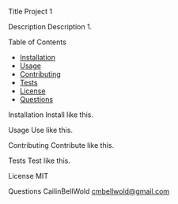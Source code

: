 Title 
Project 1

Description
Description 1.

Table of Contents
- [Installation](#Installation)
- [Usage](#Usage)
- [Contributing](#Contributing)
- [Tests](#Tests)
- [License](#License)
- [Questions](#Questions)

Installation
Install like this.

Usage
Use like this.

Contributing
Contribute like this.

Tests
Test like this.

License
MIT

Questions
CailinBellWold
cmbellwold@gmail.com
